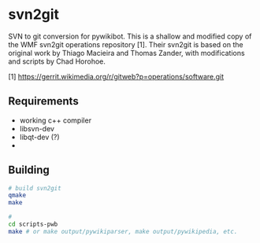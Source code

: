 svn2git
=======

SVN to git conversion for pywikibot. This is a shallow and modified
copy of the WMF svn2git operations repository [1]. Their svn2git is
based on the original work by Thiago Macieira and Thomas Zander,
with modifications and scripts by Chad Horohoe.

[1] https://gerrit.wikimedia.org/r/gitweb?p=operations/software.git

Requirements
------------
 * working c++ compiler
 * libsvn-dev
 * libqt-dev (?)
 * 

Building
--------
``` bash
# build svn2git
qmake
make

# 
cd scripts-pwb
make # or make output/pywikiparser, make output/pywikipedia, etc.
```
